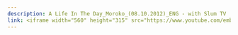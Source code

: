 ```yaml
---
description: A Life In The Day_Moroko_(08.10.2012)_ENG - with Slum TV
link: <iframe width="560" height="315" src="https://www.youtube.com/embed/wQi1BOglUIk?si=SDjgLZ0RazN1p0GS" title="YouTube video player" frameborder="0" allow="accelerometer; autoplay; clipboard-write; encrypted-media; gyroscope; picture-in-picture; web-share" referrerpolicy="strict-origin-when-cross-origin" allowfullscreen></iframe>
---
```

